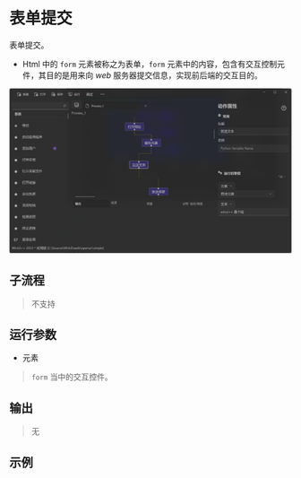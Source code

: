 # 表单提交 
表单提交。

* Html 中的 `form` 元素被称之为表单，`form` 元素中的内容，包含有交互控制元件，其目的是用来向 *web* 服务器提交信息，实现前后端的交互目的。

![WebElementSendText](./images/03.png ':size=90%')

## 子流程
> 不支持


## 运行参数

* 元素
> `form` 当中的交互控件。

## 输出
> 无

## 示例